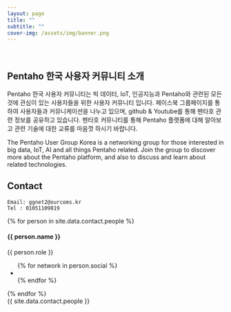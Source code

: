```yaml
---
layout: page
title: ""
subtitle: ""
cover-img: /assets/img/banner.png
---
```


<br/>

## Pentaho 한국 사용자 커뮤니티 소개

Pentaho 한국 사용자 커뮤니티는 빅 데이터, IoT, 인공지능과 Pentaho와 관련된 모든것에 관심이 있는 사용자들을 위한 사용자 커뮤니티 입니다.
페이스북 그룹페이지를 통하여 사용자들과 커뮤니케이션을 나누고 있으며, github & Youtube를 통해 펜타호 관련 정보를 공유하고 있습니다.
펜타호 커뮤니티를 통해 Pentaho 플랫폼에 대해 알아보고 관련 기술에 대한 교류를 마음껏 하시기 바랍니다.

The Pentaho User Group Korea is a networking group for those interested in big data, IoT, AI and all things Pentaho related.
Join the group to discover more about the Pentaho platform, and also to discuss and learn about related technologies.

## Contact

```
Email: ggnet2@ourcoms.kr
Tel : 01051109819
```

<section class="bg-light page-section" id="linkpage">
<div class="container">
  <div class="row">
  {% for person in site.data.contact.people %}
	<div class="col-sm-4">
	  <div class="team-member">
		<img class="mx-auto rounded-circle" src="{{ person.image }}" alt="">
		<h4>{{ person.name }}</h4>
		<p class="text-muted">{{ person.role }}</p>
		<ul class="list-inline social-buttons">
		{% for network in person.social %}
		  <li class="list-inline-item">
			<a href="{{ network.url }}">
			  <i class="{{ network.icon }}"></i>
			</a>
		  </li>
		{% endfor %}
		</ul>
	  </div>
	</div>
  {% endfor %}
  </div>
  <div class="row">
	<div class="col-lg-8 mx-auto text-center">
	  <div class="large text-muted">{{ site.data.contact.people }}</div>
	</div>
  </div>
</div>
</section>
